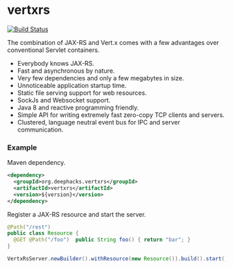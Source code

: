 # vertxrs
[![Build Status](https://travis-ci.org/deephacks/vertxrs.svg?branch=master)](https://travis-ci.org/deephacks/vertxrs)

The combination of JAX-RS and Vert.x comes with a few advantages over conventional Servlet containers.

* Everybody knows JAX-RS.
* Fast and asynchronous by nature.
* Very few dependencies and only a few megabytes in size.
* Unnoticeable application startup time.
* Static file serving support for web resources.
* SockJs and Websocket support.
* Java 8 and reactive programming friendly.
* Simple API for writing extremely fast zero-copy TCP clients and servers.
* Clustered, language neutral event bus for IPC and server communication.


### Example

Maven dependency.

```xml
<dependency>
  <groupId>org.deephacks.vertxrs</groupId>
  <artifactId>vertxrs</artifactId>
  <version>${version}</version>
</dependency>
```

Register a JAX-RS resource and start the server.



```java
@Path("/rest")
public class Resource {
  @GET @Path("/foo")  public String foo() { return "bar"; }
}

VertxRsServer.newBuilder().withResource(new Resource()).build().start();

```


